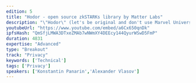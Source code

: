 ```yaml
---
edition: 5
title: "Hodor - open source zkSTARKs library by Matter Labs"
description: "\"Hodor\" (let's be original and don't use Marvel Universe) is an open source implementation of zkSTARKs over prime field (initially) that is currently being developed by Matter Labs and expected to be released early-mid September. In this workshop I'd like to cover some information about zkSTARKs such as arithmetization and prover/verifier work, as well as give concrete examples how to use \"Hodor\"."
youtubeUrl: "https://www.youtube.com/embed/a6Cx650qnDk"
ipfsHash: "QmSfjLMWA3DTxeZMAb7wNWmXY4DEEcy144QyurWSwD5FmP"
duration: 4831
expertise: "Advanced"
type: "Breakout"
track: "Privacy"
keywords: ['Technical']
tags: ['Privacy']
speakers: ['Konstantin Panarin','Alexander Vlasov']
---
```


